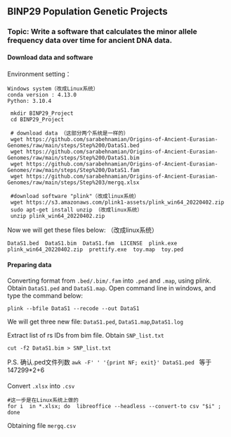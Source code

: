 ## BINP29 Population Genetic Projects 
### Topic: Write a software that calculates the minor allele frequency data over time for ancient DNA data.   

#### Download data and software
Environment setting：   
```
Windows system（改成Linux系统）
conda version : 4.13.0  
Python: 3.10.4  
```

```
 mkdir BINP29_Project
 cd BINP29_Project
 
 # download data （这部分两个系统是一样的）
 wget https://github.com/sarabehnamian/Origins-of-Ancient-Eurasian-Genomes/raw/main/steps/Step%200/DataS1.bed
 wget https://github.com/sarabehnamian/Origins-of-Ancient-Eurasian-Genomes/raw/main/steps/Step%200/DataS1.bim
 wget https://github.com/sarabehnamian/Origins-of-Ancient-Eurasian-Genomes/raw/main/steps/Step%200/DataS1.fam 
 wget https://github.com/sarabehnamian/Origins-of-Ancient-Eurasian-Genomes/raw/main/steps/Step%203/mergq.xlsx 
 
 #download software "plink"（改成linux系统）
 wget https://s3.amazonaws.com/plink1-assets/plink_win64_20220402.zip                                                                    
 sudo apt-get install unzip （改成linux系统）
 unzip plink_win64_20220402.zip
 ```

Now we will get these files below:  （改成linux系统）
```
DataS1.bed  DataS1.bim  DataS1.fam  LICENSE  plink.exe  plink_win64_20220402.zip  prettify.exe  toy.map  toy.ped
```

#### Preparing data
Converting format from `.bed/.bim/.fam` into `.ped` and `.map`, using plink. Obtain `DataS1.ped` and `DataS1.map`. 
Open command line in windows, and type the command below:  
```
plink --bfile DataS1 --recode --out DataS1 
```
We will get three new file: `DataS1.ped`, `DataS1.map`,`DataS1.log`  

Extract list of rs IDs from bim file. Obtain `SNP_list.txt`
```
cut -f2 DataS1.bim > SNP_list.txt 
```
P.S. 确认.ped文件列数 `awk -F' ' '{print NF; exit}' DataS1.ped `   等于147299*2+6  

#### 
Convert `.xlsx` into `.csv`
```
#这一步是在Linux系统上做的
for i  in *.xlsx; do  libreoffice --headless --convert-to csv "$i" ; done 
```
Obtaining file `mergq.csv`
